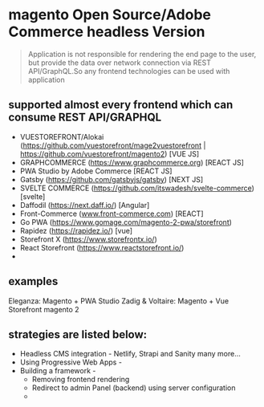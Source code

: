 # magento Open Source/Adobe Commerce headless Version
> Application is not responsible for rendering the end page to the user, but provide the data over network connection via REST API/GraphQL.So any frontend technologies can be used with application

## supported almost every frontend which can consume REST API/GRAPHQL 
- VUESTOREFRONT/Alokai (https://github.com/vuestorefront/mage2vuestorefront | https://github.com/vuestorefront/magento2) [VUE JS]
- GRAPHCOMMERCE (https://www.graphcommerce.org) [REACT JS]
- PWA Studio by Adobe Commerce [REACT JS]
- Gatsby (https://github.com/gatsbyjs/gatsby) [NEXT JS]
- SVELTE COMMERCE (https://github.com/itswadesh/svelte-commerce) [svelte]
- Daffodil (https://next.daff.io/) [Angular]
- Front-Commerce (www.front-commerce.com) [REACT]
- Go PWA (https://www.gomage.com/magento-2-pwa/storefront)
- Rapidez (https://rapidez.io/) [vue]
- Storefront X (https://www.storefrontx.io/)
- React Storefront (https://www.reactstorefront.io/)
- 

## examples
Eleganza: Magento + PWA Studio
Zadig & Voltaire: Magento + Vue Storefront magento 2


## strategies are listed below:
- Headless CMS integration - Netlify, Strapi and Sanity many more...
- Using Progressive Web Apps -
- Building a framework - 
    -  Removing frontend rendering 
    -  Redirect to admin Panel (backend) using server configuration
    -  

